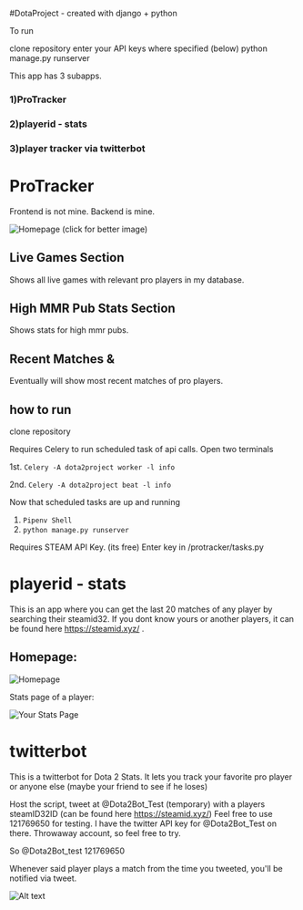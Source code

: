 #DotaProject - created with django + python

To run

clone repository
enter your API keys where specified (below)
python manage.py runserver

This app has 3 subapps.

### 1)ProTracker ###
### 2)playerid - stats ###
### 3)player tracker via twitterbot ###

# ProTracker #

Frontend is not mine. Backend is mine.

![Homepage](https://user-images.githubusercontent.com/50536089/80338832-2e8cf500-8812-11ea-84fe-c2e000f82dc6.jpg) (click for better image)


## Live Games Section ##

Shows all live games with relevant pro players in my database.

## High MMR Pub Stats Section ##

Shows stats for high mmr pubs.

## Recent Matches & ## 

Eventually will show most recent matches of pro players.

## how to run ##


clone repository 


Requires Celery to run scheduled task of api calls.
Open two terminals

1st. `Celery -A dota2project worker -l info`

2nd. `Celery -A dota2project beat -l info`

Now that scheduled tasks are up and running

1) `Pipenv Shell`
2) `python manage.py runserver`

Requires STEAM API Key. (its free) Enter key in /protracker/tasks.py


## 

# playerid - stats #

This is an app where you can get the last 20 matches of any player by searching their steamid32. If you dont know yours or another players, it can be found here https://steamid.xyz/ .

## Homepage: ## 
![Homepage](https://user-images.githubusercontent.com/50536089/80339109-c985cf00-8812-11ea-90a8-64198b76a5f7.png)


Stats page of a player:

![Your Stats Page](https://user-images.githubusercontent.com/50536089/80339103-c7237500-8812-11ea-9327-e4e759dfc759.png)



# twitterbot #

This is a twitterbot for Dota 2 Stats. It lets you track your favorite pro player or anyone else (maybe your friend to see if he loses)

Host the script, tweet at @Dota2Bot_Test (temporary) with a players steamID32ID (can be found here https://steamid.xyz/) Feel free to use 121769650 for testing. I have the twitter API key for @Dota2Bot_Test on there. Throwaway account, so feel free to try.

So @Dota2Bot_test  121769650

Whenever said player plays a match from the time you tweeted, you'll be notified via tweet.
 

![Alt text](https://user-images.githubusercontent.com/50536089/80338933-76138100-8812-11ea-9f1c-53a623780bfd.png)



